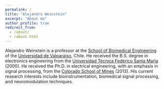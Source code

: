 ```yaml
---
permalink: /
title: "Alejandro Weinstein"
excerpt: "About me"
author_profile: true
redirect_from: 
  - /about/
  - /about.html
---
```


Alejandro Weinstein is a professor at the [School of Biomedical Engineering](https://icb.uv.cl/) of the [Universidad de Valparaiso](https://www.uv.cl/), Chile. He received the B.S. degree in electronics engineering from the [Universidad Técnica Federico Santa María](https://usm.cl) (2000). He received the Ph.D. in electrical engineering, with an emphasis in signal processing, from the [Colorado School of Mines](https://www.mines.edu) (2013). His current research interests include bioinstrumentation, biomedical signal processing, and neuromodulation techniques.


<!---
TODO:
Add calendar. See for instance https://hugues-talbot.github.io/
-->

